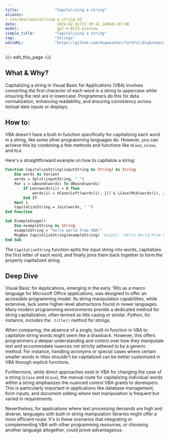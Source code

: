 ```yaml
---
title:                "Capitalizing a string"
aliases:
- /en/vba/capitalizing-a-string.md
date:                  2024-02-01T21:30:41.189641-07:00
model:                 gpt-4-0125-preview
simple_title:         "Capitalizing a string"
tag:                  "Strings"
editURL:              "https://github.com/dogweather/forkful/blob/master/content/en/vba/capitalizing-a-string.md"
---
```


{{< edit_this_page >}}

## What & Why?

Capitalizing a string in Visual Basic for Applications (VBA) involves converting the first character of each word in a string to uppercase while ensuring the rest are in lowercase. Programmers do this for data normalization, enhancing readability, and ensuring consistency across textual data inputs or displays.

## How to:

VBA doesn't have a built-in function specifically for capitalizing each word in a string, like some other programming languages do. However, you can achieve this by combining a few methods and functions like `UCase`, `LCase`, and `Mid`.

Here's a straightforward example on how to capitalize a string:

```vb
Function CapitalizeString(inputString As String) As String
    Dim words As Variant
    words = Split(inputString, " ")
    For i = LBound(words) To UBound(words)
        If Len(words(i)) > 0 Then
            words(i) = UCase(Left(words(i), 1)) & LCase(Mid(words(i), 2))
        End If
    Next i
    CapitalizeString = Join(words, " ")
End Function

Sub ExampleUsage()
    Dim exampleString As String
    exampleString = "hello world from VBA!"
    MsgBox CapitalizeString(exampleString) 'Output: "Hello World From Vba!"
End Sub
```

The `CapitalizeString` function splits the input string into words, capitalizes the first letter of each word, and finally joins them back together to form the properly capitalized string.

## Deep Dive

Visual Basic for Applications, emerging in the early '90s as a macro language for Microsoft Office applications, was designed to offer an accessible programming model. Its string manipulation capabilities, while extensive, lack some higher-level abstractions found in newer languages. Many modern programming environments provide a dedicated method for string capitalization, often termed as title casing or similar. Python, for instance, includes the `.title()` method for strings.

When comparing, the absence of a single, built-in function in VBA to capitalize string words might seem like a drawback. However, this offers programmers a deeper understanding and control over how they manipulate text and accommodate nuances not strictly adhered to by a generic method. For instance, handling acronyms or special cases where certain smaller words in titles shouldn't be capitalized can be better customized in VBA through explicit functions.

Furthermore, while direct approaches exist in VBA for changing the case of a string (`LCase` and `UCase`), the manual route for capitalizing individual words within a string emphasizes the nuanced control VBA grants to developers. This is particularly important in applications like database management, form inputs, and document editing where text manipulation is frequent but varied in requirements.

Nevertheless, for applications where text processing demands are high and diverse, languages with built-in string manipulation libraries might offer a more efficient route. It's in these scenarios that integrating or complementing VBA with other programming resources, or choosing another language altogether, could prove advantageous.
